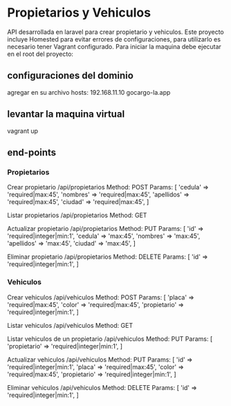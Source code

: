 # Propietarios y Vehiculos
API desarrollada en laravel para crear propietario y vehiculos. 
Este proyecto incluye Homested para evitar errores de configuraciones, para utilizarlo es necesario tener Vagrant configurado. Para iniciar la maquina debe ejecutar en el root del proyecto:


## configuraciones del dominio
agregar en su archivo hosts:
192.168.11.10	gocargo-la.app

## levantar la maquina virtual
vagrant up


## end-points

### Propietarios 

Crear propietario
/api/propietarios
Method: POST
Params: [
            'cedula' => 'required|max:45',
            'nombres' => 'required|max:45',
            'apellidos' => 'required|max:45',
            'ciudad' => 'required|max:45',
]

Listar propietarios
/api/propietarios
Method: GET

Actualizar propietario
/api/propietarios
Method: PUT
Params: [
            'id' => 'required|integer|min:1',
            'cedula' => 'max:45',
            'nombres' => 'max:45',
            'apellidos' => 'max:45',
            'ciudad' => 'max:45',
]

Eliminar propietario
/api/propietarios
Method: DELETE
Params: [
            'id' => 'required|integer|min:1',
]


### Vehiculos

Crear vehiculos
/api/vehiculos
Method: POST
Params: [
            'placa' => 'required|max:45',
            'color' => 'required|max:45',
            'propietario' => 'required|integer|min:1',
]

Listar vehiculos
/api/vehiculos
Method: GET

Listar vehiculos de un propietario
/api/vehiculos
Method: PUT
Params: [
            'propietario' => 'required|integer|min:1',
]

Actualizar vehiculos
/api/vehiculos
Method: PUT
Params: [
            'id' => 'required|integer|min:1',
            'placa' => 'required|max:45',
            'color' => 'required|max:45',
            'propietario' => 'required|integer|min:1',
]

Eliminar vehiculos
/api/vehiculos
Method: DELETE
Params: [
            'id' => 'required|integer|min:1',
]
